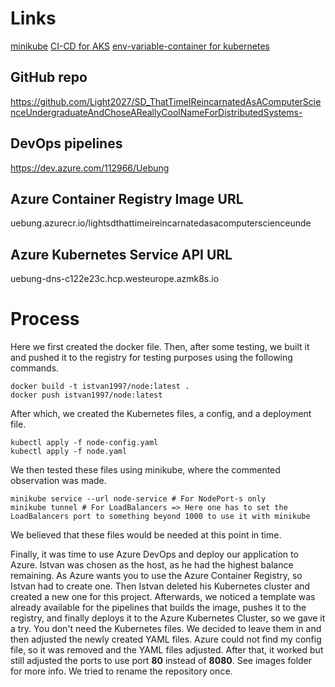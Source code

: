 # Links
[minikube](https://minikube.sigs.k8s.io/docs/handbook/accessing/#using-minikube-tunnel)
[CI-CD for AKS](https://www.youtube.com/watch?v=K4uNl6JA7g8)
[env-variable-container for kubernetes](https://kubernetes.io/docs/tasks/inject-data-application/define-environment-variable-container/)

## GitHub repo
https://github.com/Light2027/SD_ThatTimeIReincarnatedAsAComputerScienceUndergraduateAndChoseAReallyCoolNameForDistributedSystems-

## DevOps pipelines
https://dev.azure.com/112966/Uebung

## Azure Container Registry Image URL
uebung.azurecr.io/lightsdthattimeireincarnatedasacomputerscienceunde

## Azure Kubernetes Service API URL
uebung-dns-c122e23c.hcp.westeurope.azmk8s.io

# Process
Here we first created the docker file. Then, after some testing, we built it and pushed it to the registry for testing purposes using the following commands.
```console
docker build -t istvan1997/node:latest .
docker push istvan1997/node:latest
```

After which, we created the Kubernetes files, a config, and a deployment file.
```console
kubectl apply -f node-config.yaml
kubectl apply -f node.yaml
```
We then tested these files using minikube, where the commented observation was made.
```console 
minikube service --url node-service # For NodePort-s only
minikube tunnel # For LoadBalancers => Here one has to set the LoadBalancers port to something beyond 1000 to use it with minikube
```
We believed that these files would be needed at this point in time.

Finally, it was time to use Azure DevOps and deploy our application to Azure. 
Istvan was chosen as the host, as he had the highest balance remaining.
As Azure wants you to use the Azure Container Registry, so Istvan had to create one.
Then Istvan deleted his Kubernetes cluster and created a new one for this project.
Afterwards, we noticed a template was already available for the pipelines that builds the image, pushes it to the registry, and finally deploys it to the Azure Kubernetes Cluster, so we gave it a try.
You don't need the Kubernetes files. We decided to leave them in and then adjusted the newly created YAML files.
Azure could not find my config file, so it was removed and the YAML files adjusted.
After that, it worked but still adjusted the ports to use port **80** instead of **8080**.
See images folder for more info.
We tried to rename the repository once.